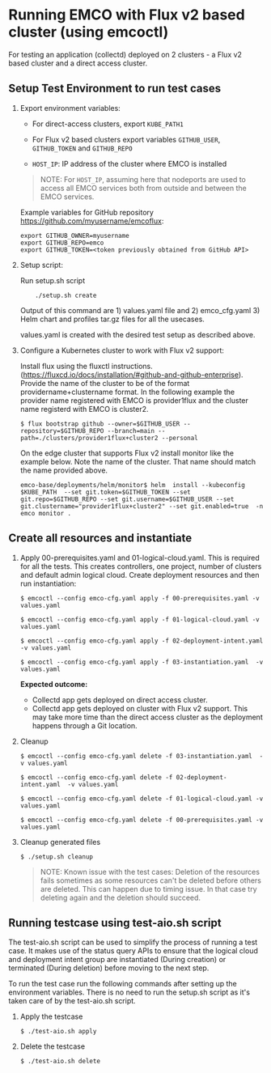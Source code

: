 [//]: # "SPDX-License-Identifier: Apache-2.0"
[//]: # "Copyright (c) 2022 Intel Corporation"

# Running EMCO with Flux v2 based cluster (using emcoctl)

For testing an application (collectd) deployed on 2 clusters - a Flux v2 based cluster and a direct access cluster.

## Setup Test Environment to run test cases

1. Export environment variables:

    - For direct-access clusters, export `KUBE_PATH1`

    - For Flux v2 based clusters export variables `GITHUB_USER`, `GITHUB_TOKEN` and `GITHUB_REPO`

    - `HOST_IP`: IP address of the cluster where EMCO is installed

    > NOTE: For `HOST_IP`, assuming here that nodeports are used to access all EMCO services both from outside and between the EMCO services.

    Example variables for GitHub repository https://github.com/myusername/emcoflux:

    ```
    export GITHUB_OWNER=myusername
    export GITHUB_REPO=emco
    export GITHUB_TOKEN=<token previously obtained from GitHub API>
    ```

2. Setup script:

    Run setup.sh script

    ```
        ./setup.sh create
    ```

    Output of this command are 1) values.yaml file and  2) emco_cfg.yaml 3) Helm chart and profiles tar.gz files for all the usecases.

    values.yaml is created with the desired test setup as described above.


3. Configure a Kubernetes cluster to work with Flux v2 support:

    Install flux using the fluxctl instructions. (https://fluxcd.io/docs/installation/#github-and-github-enterprise). Provide the name of the cluster to be of the format providername+clustername format. In the following example the provider name registered with EMCO is provider1flux and the cluster name registerd with EMCO is cluster2.

    ```
    $ flux bootstrap github --owner=$GITHUB_USER --repository=$GITHUB_REPO --branch=main --path=./clusters/provider1flux+cluster2 --personal
    ```

    On the edge cluster that supports Flux v2 install monitor like the example below. Note the name of the cluster. That name should match the name provided above.

    ```
    emco-base/deployments/helm/monitor$ helm  install --kubeconfig $KUBE_PATH  --set git.token=$GITHUB_TOKEN --set git.repo=$GITHUB_REPO --set git.username=$GITHUB_USER --set git.clustername="provider1flux+cluster2" --set git.enabled=true  -n emco monitor .
    ```

## Create all resources and instantiate

1. Apply 00-prerequisites.yaml and 01-logical-cloud.yaml. This is required for all the tests. This creates controllers, one project, number of  clusters and default admin logical cloud. Create deployment resources and then run instantiation:

    ```
    $ emcoctl --config emco-cfg.yaml apply -f 00-prerequisites.yaml -v values.yaml
    ```
    ```
    $ emcoctl --config emco-cfg.yaml apply -f 01-logical-cloud.yaml -v values.yaml
    ```
    ```
    $ emcoctl --config emco-cfg.yaml apply -f 02-deployment-intent.yaml  -v values.yaml
    ```
    ```
    $ emcoctl --config emco-cfg.yaml apply -f 03-instantiation.yaml  -v values.yaml
    ```

    **Expected outcome:**
    * Collectd app gets deployed on direct access cluster.
    * Collectd app gets deployed on cluster with Flux v2 support. This may take more time than the direct access cluster as the deployment happens through a Git location.

2. Cleanup

    ```
    $ emcoctl --config emco-cfg.yaml delete -f 03-instantiation.yaml  -v values.yaml
    ```
    ```
    $ emcoctl --config emco-cfg.yaml delete -f 02-deployment-intent.yaml  -v values.yaml
    ```
    ```
    $ emcoctl --config emco-cfg.yaml delete -f 01-logical-cloud.yaml -v values.yaml
    ```
    ```
    $ emcoctl --config emco-cfg.yaml delete -f 00-prerequisites.yaml -v values.yaml
    ```

3. Cleanup generated files

    ```
    $ ./setup.sh cleanup
    ```

    > NOTE: Known issue with the test cases: Deletion of the resources fails sometimes as some resources can't be deleted before others are deleted. This can happen due to timing issue. In that case try deleting again and the deletion should succeed.

## Running testcase using test-aio.sh script
The test-aio.sh script can be used to simplify the process of running a test case. It makes use of the status query APIs to ensure that the logical cloud and deployment intent group are instantiated (During creation) or terminated (During deletion) before moving to the next step.

To run the test case run the following commands after setting up the environment variables. There is no need to run the setup.sh script as it's taken care of by the test-aio.sh script.

1. Apply the testcase

    ```
    $ ./test-aio.sh apply
    ```
2. Delete the testcase

    ```
    $ ./test-aio.sh delete